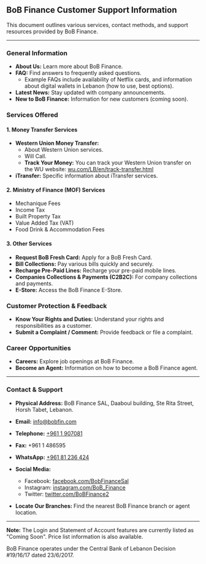 ## BoB Finance Customer Support Information

This document outlines various services, contact methods, and support resources provided by BoB Finance.

---

### General Information

*   **About Us:** Learn more about BoB Finance.
*   **FAQ:** Find answers to frequently asked questions.
    *   Example FAQs include availability of Netflix cards, and information about digital wallets in Lebanon (how to use, best options).
*   **Latest News:** Stay updated with company announcements.
*   **New to BoB Finance:** Information for new customers (coming soon).

### Services Offered

#### 1. Money Transfer Services

*   **Western Union Money Transfer:**
    *   About Western Union services.
    *   Will Call.
    *   **Track Your Money:** You can track your Western Union transfer on the WU website: [wu.com/LB/en/track-transfer.html](http://www.wu.com/LB/en/track-transfer.html)
*   **iTransfer:** Specific information about iTransfer services.

#### 2. Ministry of Finance (MOF) Services

*   Mechanique Fees
*   Income Tax
*   Built Property Tax
*   Value Added Tax (VAT)
*   Food Drink & Accommodation Fees

#### 3. Other Services

*   **Request BoB Fresh Card:** Apply for a BoB Fresh Card.
*   **Bill Collections:** Pay various bills quickly and securely.
*   **Recharge Pre-Paid Lines:** Recharge your pre-paid mobile lines.
*   **Companies Collections & Payments (C2B2C):** For company collections and payments.
*   **E-Store:** Access the BoB Finance E-Store.

### Customer Protection & Feedback

*   **Know Your Rights and Duties:** Understand your rights and responsibilities as a customer.
*   **Submit a Complaint / Comment:** Provide feedback or file a complaint.

### Career Opportunities

*   **Careers:** Explore job openings at BoB Finance.
*   **Become an Agent:** Information on how to become a BoB Finance agent.

---

### Contact & Support

*   **Physical Address:**
    BoB Finance SAL, Daaboul building, Ste Rita Street, Horsh Tabet, Lebanon.

*   **Email:**
    [info@bobfin.com](mailto:info@bobfin.com)

*   **Telephone:**
    [+961 1 907081](tel:+961%201%20907081)

*   **Fax:**
    +961 1 486595

*   **WhatsApp:**
    [+961 81 236 424](https://api.whatsapp.com/send?phone=96181236424)

*   **Social Media:**
    *   Facebook: [facebook.com/BobFinanceSal](https://www.facebook.com/BobFinanceSal)
    *   Instagram: [instagram.com/BoB_Finance](https://www.instagram.com/BoB_Finance)
    *   Twitter: [twitter.com/BoBFinance2](https://twitter.com/BoBFinance2)

*   **Locate Our Branches:** Find the nearest BoB Finance branch or agent location.

---

**Note:** The Login and Statement of Account features are currently listed as "Coming Soon". Price list information is also available.

BoB Finance operates under the Central Bank of Lebanon Decision #19/16/17 dated 23/6/2017.
